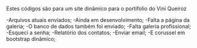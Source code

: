 Estes códigos são para um site dinâmico para o portifolio do Vini Queiroz

-Arquivos atuais enviados;
-Ainda em desenvolvimento;
-Falta a página da galeria;
-O banco de dados também foi enviado;
-Falta galeria profissional;
-Esqueci a senha;
-Relatório dos contatos;
-Enviar email;
-E corussel em bootstrap dinâmico;
